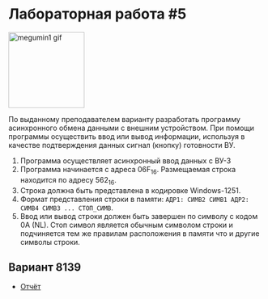 # Лабораторная работа #5

<img alt="megumin1 gif" src="https://github.com/maxbarsukov/itmo/blob/master/.docs/megumin1.gif" height="150">

По выданному преподавателем варианту разработать программу асинхронного обмена данными с внешним устройством. При помощи программы осуществить ввод или вывод информации, используя в качестве подтверждения данных сигнал (кнопку) готовности ВУ.

1. Программа осуществляет асинхронный ввод данных с ВУ-3
2. Программа начинается с адреса 06F<sub>16</sub>. Размещаемая строка находится по адресу 562<sub>16</sub>.
3. Строка должна быть представлена в кодировке Windows-1251.
4. Формат представления строки в памяти: `АДР1: СИМВ2 СИМВ1 АДР2: СИМВ4 СИМВ3 ... СТОП_СИМВ`.
5. Ввод или вывод строки должен быть завершен по символу c кодом 0A (NL). Стоп символ является обычным символом строки и подчиняется тем же правилам расположения в памяти что и другие символы строки.

## Вариант 8139

- [Отчёт](./docs/report.pdf)
